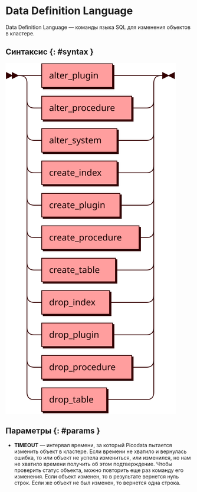 # Data Definition Language

Data Definition Language — команды языка SQL для изменения объектов в
кластере.

## Синтаксис {: #syntax }

![DDL](../../images/ebnf/ddl.svg)

## Параметры {: #params }

* **TIMEOUT** — интервал времени, за который Picodata пытается изменить
  объект в кластере. Если времени не хватило и вернулась ошибка, то или
  объект не успела измениться, или изменился, но нам не хватило времени
  получить об этом подтверждение. Чтобы проверить статус объекта, можно
  повторить еще раз команду его изменения. Если объект изменен, то в
  результате вернется нуль строк. Если же объект не был изменен, то
  вернется одна строка.
